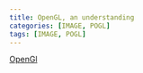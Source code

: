 ```yaml
---
title: OpenGL, an understanding
categories: [IMAGE, POGL]
tags: [IMAGE, POGL]
---
```


[OpenGl](https://www.haroldserrano.com/blog/how-to-develop-a-rendering-engine-an-overview#:~:text=In%20OpenGL%2C%20an%20image%20is,image%20to%20the%20game%20character)
